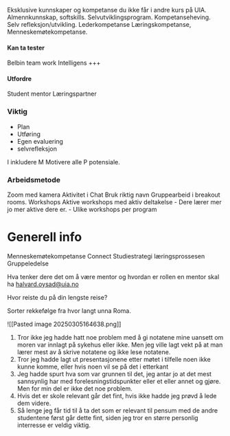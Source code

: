 Eksklusive kunnskaper og kompetanse du ikke får i andre kurs på UIA.
Almennkunnskap, softskills. 
Selvutviklingsprogram. Kompetanseheving. Selv refleksjon/utvikling. 
Lederkompetanse Læringskompetanse, Menneskemøtekompetanse.

#### Kan ta tester
Belbin team work
Intelligens +++
#### Utfordre
Student mentor
Læringspartner

### Viktig
- Plan
- Utføring
- Egen evaluering
- selvrefleksjon

I inkludere
M Motivere alle
P potensiale. 
### Arbeidsmetode
Zoom med kamera
	Aktivitet i Chat
	Bruk riktig navn
	Gruppearbeid i breakout rooms.
Workshops
	Aktive workshops med aktiv deltakelse
	- Dere lærer mer jo mer aktive dere er.
	- Ulike workshops per program

# Generell info
Menneskemøtekompetanse Connect
Studiestrategi læringsprossesen
Gruppeledelse

Hva tenker dere det om å være mentor og hvordan er rollen en mentor skal ha
halvard.oysad@uia.no

Hvor reiste du på din lengste reise?

Sorter rekkefølge fra hvor langt unna Roma.

![[Pasted image 20250305164638.png]]

1. Tror ikke jeg hadde hatt noe problem med å gi notatene mine uansett om moren var innlagt på sykehus eller ikke. Men jeg ville lagt vekt på at man lærer mest av å skrive notatene og ikke lese notatene.
2. Tror jeg hadde lagt ut presentasjonene etter møtet i tilfelle noen ikke kunne komme, eller hvis noen vil se på det i etterkant
3. Jeg hadde spurt hva som var grunnen til det, jeg antar jo at det mest sannsynlig har med forelesningstidspunkter eller et eller annet og gjøre. Men for min del er ikke det noe problem.
4. Hvis det er skole relevant går det fint, hvis ikke hadde jeg prøvd å lede dem videre.
5. Så lenge jeg får tid til å ta det som er relevant til pensum med de andre studentene først går dette fint, siden jeg tror en større personlig interresse er veldig viktig.